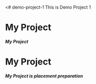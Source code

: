 <# demo-project-1
This is Demo Project 1
<h1> My Project</h1>
<h5> My Project</h5>
<h1> My Project</h1>
<h5> My Project is placement preparation</h5>
